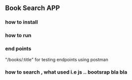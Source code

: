 ## Book Search APP

### how to install

### how to run

### end points

"/books/:title"
for testing endpoints using postman

### how to search , what used i.e js .. bootsrap bla bla

